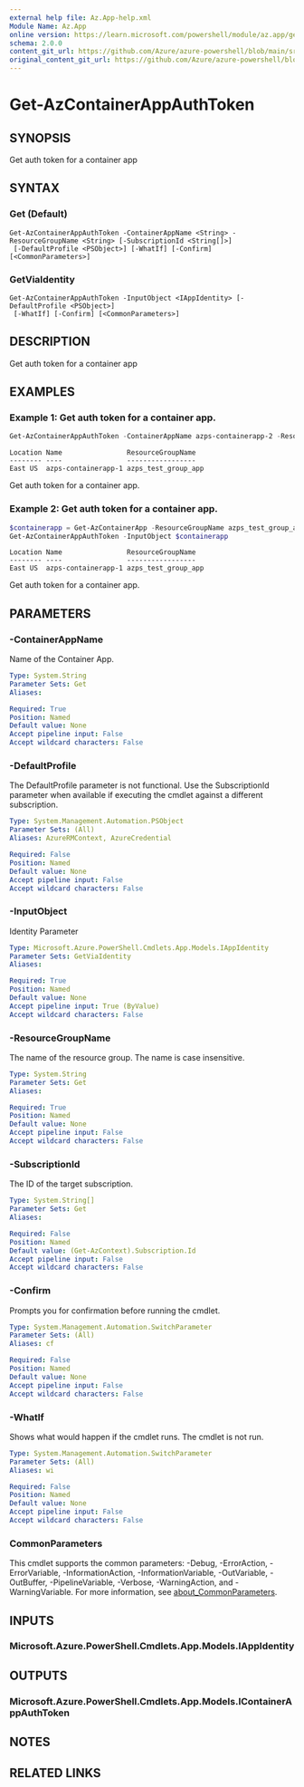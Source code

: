 ```yaml
---
external help file: Az.App-help.xml
Module Name: Az.App
online version: https://learn.microsoft.com/powershell/module/az.app/get-azcontainerappauthtoken
schema: 2.0.0
content_git_url: https://github.com/Azure/azure-powershell/blob/main/src/App/App/help/Get-AzContainerAppAuthToken.md
original_content_git_url: https://github.com/Azure/azure-powershell/blob/main/src/App/App/help/Get-AzContainerAppAuthToken.md
---
```


# Get-AzContainerAppAuthToken

## SYNOPSIS
Get auth token for a container app

## SYNTAX

### Get (Default)
```
Get-AzContainerAppAuthToken -ContainerAppName <String> -ResourceGroupName <String> [-SubscriptionId <String[]>]
 [-DefaultProfile <PSObject>] [-WhatIf] [-Confirm] [<CommonParameters>]
```

### GetViaIdentity
```
Get-AzContainerAppAuthToken -InputObject <IAppIdentity> [-DefaultProfile <PSObject>]
 [-WhatIf] [-Confirm] [<CommonParameters>]
```

## DESCRIPTION
Get auth token for a container app

## EXAMPLES

### Example 1: Get auth token for a container app.
```powershell
Get-AzContainerAppAuthToken -ContainerAppName azps-containerapp-2 -ResourceGroupName azps_test_group_app
```

```output
Location Name                ResourceGroupName
-------- ----                -----------------
East US  azps-containerapp-1 azps_test_group_app
```

Get auth token for a container app.

### Example 2: Get auth token for a container app.
```powershell
$containerapp = Get-AzContainerApp -ResourceGroupName azps_test_group_app -Name azps-containerapp-1
Get-AzContainerAppAuthToken -InputObject $containerapp
```

```output
Location Name                ResourceGroupName
-------- ----                -----------------
East US  azps-containerapp-1 azps_test_group_app
```

Get auth token for a container app.

## PARAMETERS

### -ContainerAppName
Name of the Container App.

```yaml
Type: System.String
Parameter Sets: Get
Aliases:

Required: True
Position: Named
Default value: None
Accept pipeline input: False
Accept wildcard characters: False
```

### -DefaultProfile
The DefaultProfile parameter is not functional.
Use the SubscriptionId parameter when available if executing the cmdlet against a different subscription.

```yaml
Type: System.Management.Automation.PSObject
Parameter Sets: (All)
Aliases: AzureRMContext, AzureCredential

Required: False
Position: Named
Default value: None
Accept pipeline input: False
Accept wildcard characters: False
```

### -InputObject
Identity Parameter

```yaml
Type: Microsoft.Azure.PowerShell.Cmdlets.App.Models.IAppIdentity
Parameter Sets: GetViaIdentity
Aliases:

Required: True
Position: Named
Default value: None
Accept pipeline input: True (ByValue)
Accept wildcard characters: False
```

### -ResourceGroupName
The name of the resource group.
The name is case insensitive.

```yaml
Type: System.String
Parameter Sets: Get
Aliases:

Required: True
Position: Named
Default value: None
Accept pipeline input: False
Accept wildcard characters: False
```

### -SubscriptionId
The ID of the target subscription.

```yaml
Type: System.String[]
Parameter Sets: Get
Aliases:

Required: False
Position: Named
Default value: (Get-AzContext).Subscription.Id
Accept pipeline input: False
Accept wildcard characters: False
```

### -Confirm
Prompts you for confirmation before running the cmdlet.

```yaml
Type: System.Management.Automation.SwitchParameter
Parameter Sets: (All)
Aliases: cf

Required: False
Position: Named
Default value: None
Accept pipeline input: False
Accept wildcard characters: False
```

### -WhatIf
Shows what would happen if the cmdlet runs.
The cmdlet is not run.

```yaml
Type: System.Management.Automation.SwitchParameter
Parameter Sets: (All)
Aliases: wi

Required: False
Position: Named
Default value: None
Accept pipeline input: False
Accept wildcard characters: False
```

### CommonParameters
This cmdlet supports the common parameters: -Debug, -ErrorAction, -ErrorVariable, -InformationAction, -InformationVariable, -OutVariable, -OutBuffer, -PipelineVariable, -Verbose, -WarningAction, and -WarningVariable. For more information, see [about_CommonParameters](http://go.microsoft.com/fwlink/?LinkID=113216).

## INPUTS

### Microsoft.Azure.PowerShell.Cmdlets.App.Models.IAppIdentity

## OUTPUTS

### Microsoft.Azure.PowerShell.Cmdlets.App.Models.IContainerAppAuthToken

## NOTES

## RELATED LINKS
